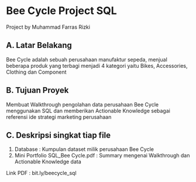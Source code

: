 # Bee Cycle Project SQL
Project by Muhammad Farras Rizki

## A. Latar Belakang
Bee Cycle adalah sebuah perusahaan manufaktur sepeda, menjual beberapa produk yang terbagi menjadi 4 kategori yaitu Bikes, Accessories, Clothing dan Component

## B. Tujuan Proyek
Membuat Walkthrough pengolahan data perusahaan Bee Cycle menggunakan SQL dan memberikan Actionable Knowledge sebagai referensi ide strategi marketing perusahaan

## C. Deskripsi singkat tiap file
1. Database : Kumpulan dataset milik perusahaan Bee Cycle
2. Mini Portfolio SQL_Bee Cycle.pdf : Summary mengenai Walkthrough dan Actionable Knowledge data 

Link PDF : bit.ly/beecycle_sql
